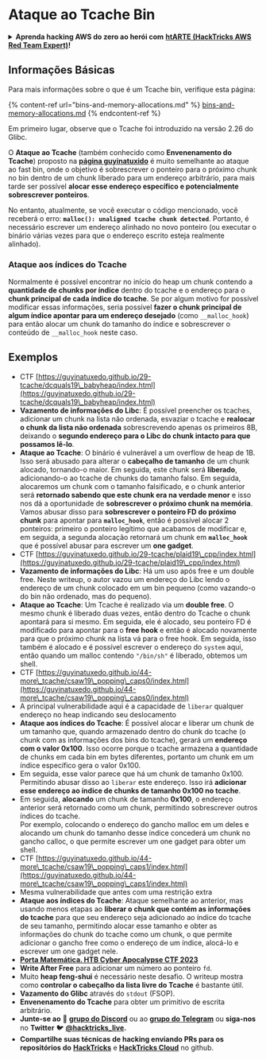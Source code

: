 # Ataque ao Tcache Bin

<details>

<summary><strong>Aprenda hacking AWS do zero ao herói com</strong> <a href="https://training.hacktricks.xyz/courses/arte"><strong>htARTE (HackTricks AWS Red Team Expert)</strong></a><strong>!</strong></summary>

Outras formas de apoiar o HackTricks:

* Se você deseja ver sua **empresa anunciada no HackTricks** ou **baixar o HackTricks em PDF** Confira os [**PLANOS DE ASSINATURA**](https://github.com/sponsors/carlospolop)!
* Adquira o [**swag oficial PEASS & HackTricks**](https://peass.creator-spring.com)
* Descubra [**A Família PEASS**](https://opensea.io/collection/the-peass-family), nossa coleção exclusiva de [**NFTs**](https://opensea.io/collection/the-peass-family)
* **Junte-se ao** 💬 [**grupo Discord**](https://discord.gg/hRep4RUj7f) ou ao [**grupo telegram**](https://t.me/peass) ou **siga-nos** no **Twitter** 🐦 [**@hacktricks\_live**](https://twitter.com/hacktricks\_live)**.**
* **Compartilhe seus truques de hacking enviando PRs para os** [**HackTricks**](https://github.com/carlospolop/hacktricks) e [**HackTricks Cloud**](https://github.com/carlospolop/hacktricks-cloud) repositórios do github.

</details>

## Informações Básicas

Para mais informações sobre o que é um Tcache bin, verifique esta página:

{% content-ref url="bins-and-memory-allocations.md" %}
[bins-and-memory-allocations.md](bins-and-memory-allocations.md)
{% endcontent-ref %}

Em primeiro lugar, observe que o Tcache foi introduzido na versão 2.26 do Glibc.

O **Ataque ao Tcache** (também conhecido como **Envenenamento do Tcache**) proposto na [**página guyinatuxido**](https://guyinatuxedo.github.io/29-tcache/tcache\_explanation/index.html) é muito semelhante ao ataque ao fast bin, onde o objetivo é sobrescrever o ponteiro para o próximo chunk no bin dentro de um chunk liberado para um endereço arbitrário, para mais tarde ser possível **alocar esse endereço específico e potencialmente sobrescrever ponteiros**.

No entanto, atualmente, se você executar o código mencionado, você receberá o erro: **`malloc(): unaligned tcache chunk detected`**. Portanto, é necessário escrever um endereço alinhado no novo ponteiro (ou executar o binário várias vezes para que o endereço escrito esteja realmente alinhado).

### Ataque aos índices do Tcache

Normalmente é possível encontrar no início do heap um chunk contendo a **quantidade de chunks por índice** dentro do tcache e o endereço para o **chunk principal de cada índice do tcache**. Se por algum motivo for possível modificar essas informações, seria possível **fazer o chunk principal de algum índice apontar para um endereço desejado** (como `__malloc_hook`) para então alocar um chunk do tamanho do índice e sobrescrever o conteúdo de `__malloc_hook` neste caso.

## Exemplos

* CTF [https://guyinatuxedo.github.io/29-tcache/dcquals19\_babyheap/index.html](https://guyinatuxedo.github.io/29-tcache/dcquals19\_babyheap/index.html)
* **Vazamento de informações do Libc**: É possível preencher os tcaches, adicionar um chunk na lista não ordenada, esvaziar o tcache e **realocar o chunk da lista não ordenada** sobrescrevendo apenas os primeiros 8B, deixando o **segundo endereço para o Libc do chunk intacto para que possamos lê-lo**.
* **Ataque ao Tcache**: O binário é vulnerável a um overflow de heap de 1B. Isso será abusado para alterar o **cabeçalho de tamanho** de um chunk alocado, tornando-o maior. Em seguida, este chunk será **liberado**, adicionando-o ao tcache de chunks do tamanho falso. Em seguida, alocaremos um chunk com o tamanho falsificado, e o chunk anterior será **retornado sabendo que este chunk era na verdade menor** e isso nos dá a oportunidade de **sobrescrever o próximo chunk na memória**.\
Vamos abusar disso para **sobrescrever o ponteiro FD do próximo chunk** para apontar para **`malloc_hook`**, então é possível alocar 2 ponteiros: primeiro o ponteiro legítimo que acabamos de modificar e, em seguida, a segunda alocação retornará um chunk em **`malloc_hook`** que é possível abusar para escrever um **one gadget**.
* CTF [https://guyinatuxedo.github.io/29-tcache/plaid19\_cpp/index.html](https://guyinatuxedo.github.io/29-tcache/plaid19\_cpp/index.html)
* **Vazamento de informações do Libc**: Há um uso após free e um double free. Neste writeup, o autor vazou um endereço do Libc lendo o endereço de um chunk colocado em um bin pequeno (como vazando-o do bin não ordenado, mas do pequeno).
* **Ataque ao Tcache**: Um Tcache é realizado via um **double free**. O mesmo chunk é liberado duas vezes, então dentro do Tcache o chunk apontará para si mesmo. Em seguida, ele é alocado, seu ponteiro FD é modificado para apontar para o **free hook** e então é alocado novamente para que o próximo chunk na lista vá para o free hook. Em seguida, isso também é alocado e é possível escrever o endereço do `system` aqui, então quando um malloc contendo `"/bin/sh"` é liberado, obtemos um shell.
* CTF [https://guyinatuxedo.github.io/44-more\_tcache/csaw19\_popping\_caps0/index.html](https://guyinatuxedo.github.io/44-more\_tcache/csaw19\_popping\_caps0/index.html)
* A principal vulnerabilidade aqui é a capacidade de `liberar` qualquer endereço no heap indicando seu deslocamento
* **Ataque aos índices do Tcache**: É possível alocar e liberar um chunk de um tamanho que, quando armazenado dentro do chunk do tcache (o chunk com as informações dos bins do tcache), gerará um **endereço com o valor 0x100**. Isso ocorre porque o tcache armazena a quantidade de chunks em cada bin em bytes diferentes, portanto um chunk em um índice específico gera o valor 0x100.
* Em seguida, esse valor parece que há um chunk de tamanho 0x100. Permitindo abusar disso ao `liberar` este endereço. Isso irá **adicionar esse endereço ao índice de chunks de tamanho 0x100 no tcache**.
* Em seguida, **alocando** um chunk de tamanho **0x100**, o endereço anterior será retornado como um chunk, permitindo sobrescrever outros índices do tcache.\
Por exemplo, colocando o endereço do gancho malloc em um deles e alocando um chunk do tamanho desse índice concederá um chunk no gancho calloc, o que permite escrever um one gadget para obter um shell.
* CTF [https://guyinatuxedo.github.io/44-more\_tcache/csaw19\_popping\_caps1/index.html](https://guyinatuxedo.github.io/44-more\_tcache/csaw19\_popping\_caps1/index.html)
* Mesma vulnerabilidade que antes com uma restrição extra
* **Ataque aos índices do Tcache**: Ataque semelhante ao anterior, mas usando menos etapas ao **liberar o chunk que contém as informações do tcache** para que seu endereço seja adicionado ao índice do tcache de seu tamanho, permitindo alocar esse tamanho e obter as informações do chunk do tcache como um chunk, o que permite adicionar o gancho free como o endereço de um índice, alocá-lo e escrever um one gadget nele.
* [**Porta Matemática. HTB Cyber Apocalypse CTF 2023**](https://7rocky.github.io/en/ctf/other/htb-cyber-apocalypse/math-door/)
* **Write After Free** para adicionar um número ao ponteiro `fd`.
* Muito **heap feng-shui** é necessário neste desafio. O writeup mostra como **controlar o cabeçalho da lista livre do Tcache** é bastante útil.
* **Vazamento do Glibc** através do `stdout` (FSOP).
* **Envenenamento do Tcache** para obter um primitivo de escrita arbitrário.
* **Junte-se ao** 💬 [**grupo do Discord**](https://discord.gg/hRep4RUj7f) ou ao [**grupo do Telegram**](https://t.me/peass) ou **siga-nos** no **Twitter** 🐦 [**@hacktricks\_live**](https://twitter.com/hacktricks\_live)**.**
* **Compartilhe suas técnicas de hacking enviando PRs para os repositórios do** [**HackTricks**](https://github.com/carlospolop/hacktricks) e [**HackTricks Cloud**](https://github.com/carlospolop/hacktricks-cloud) no github.
